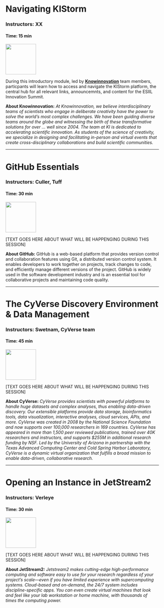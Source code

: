 # Navigating KIStorm
### Instructors: XX
#### Time: 15 min

<img height="100" src="https://knowinnovation.com/wp-content/uploads/2020/07/Logo-Transparent-Background-27.png">

During this introductory module, led by <a href="https://knowinnovation.com/" target="_blank">**Knowinnovation**</a> team members, particpants will learn how to access and navigate the KIStorm platform, the central hub for all relevant links, announcemnts, and content for the ESIIL Innovation Summit.

**About Knowinnovation:** _At Knowinnovation, we believe interdisciplinary teams of scientists who engage in deliberate creativity have the power to solve the world’s most complex challenges. We have been guiding diverse teams around the globe and witnessing the birth of these transformative solutions for over ... well since 2004. The team at KI is dedicated to accelerating scientific innovation. As students of the science of creativity, we specialize in designing and facilitating in-person and virtual events that create cross-disciplinary collaborations and build scientific communities._
***

# GitHub Essentials
### Instructors: Culler, Tuff
#### Time: 30 min

<img height="100" src="https://github.githubassets.com/images/modules/logos_page/GitHub-Mark.png">

[TEXT GOES HERE ABOUT WHAT WILL BE HAPPENGING DURING THIS SESSION]

**About GitHub:** GitHub is a web-based platform that provides version control and collaboration features using Git, a distributed version control system. It enables developers to work together on projects, track changes to code, and efficiently manage different versions of the project. GitHub is widely used in the software development industry and is an essential tool for collaborative projects and maintaining code quality.

***

# The CyVerse Discovery Environment & Data Management
### Instructors: Swetnam, CyVerse team
#### Time: 45 min

<img height="100" src="https://cyverse.org/sites/default/files/inline-images/PoweredbyCyverse_Logo.png">

[TEXT GOES HERE ABOUT WHAT WILL BE HAPPENGING DURING THIS SESSION]

**About CyVerse:** _CyVerse provides scientists with powerful platforms to handle huge datasets and complex analyses, thus enabling data-driven discovery. Our extensible platforms provide data storage, bioinformatics tools, data visualization, interactive analyses, cloud services, APIs, and more. CyVerse was created in 2008 by the National Science Foundation and now supports over 100,000 researchers in 169 countries. CyVerse has appeared in more than 1,500 peer reviewed publications, trained over 40K researchers and instructors, and supports $255M in additional research funding by NSF. Led by the University of Arizona in partnership with the Texas Advanced Computing Center and Cold Spring Harbor Laboratory, CyVerse is a dynamic virtual organization that fulfills a broad mission to enable data-driven, collaborative research._

***

# Opening an Instance in JetStream2
### Instructors: Verleye
#### Time: 30 min

<img height="100" src="https://jetstream-cloud.org/images/logos/jetstream2-head-logo.svg">

[TEXT GOES HERE ABOUT WHAT WILL BE HAPPENGING DURING THIS SESSION]

**About JetStream2:** _Jetstream2 makes cutting-edge high-performance computing and software easy to use for your research regardless of your project’s scale—even if you have limited experience with supercomputing systems. Cloud-based and on-demand, the 24/7 system includes discipline-specific apps. You can even create virtual machines that look and feel like your lab workstation or home machine, with thousands of times the computing power._
